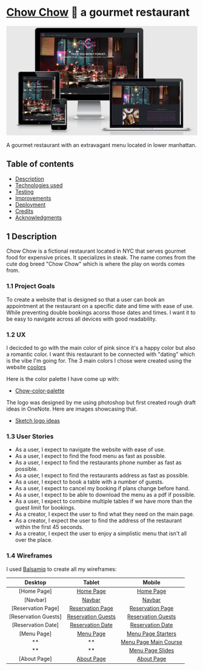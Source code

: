 # [Chow Chow](https://champion316.github.io/Gourmet-Chow/) 🍜 a gourmet restaurant
<img src="static/img/responsive-chow-image.jpg">

A gourmet restaurant with an extravagant menu located in lower manhattan. 

## Table of contents

- [Description](#1-description)
- [Technologies used](#3-technologies-used)
- [Testing](#4-testing)
- [Improvements](#5-improvements)
- [Deployment](#6-deployment)
- [Credits](#7-credits)
- [Acknowledgments](#8-acknowledgments)

## 1 Description 

Chow Chow is a fictional restaurant located in NYC that serves gourmet food for expensive prices. It specializes in steak. The name comes from the cute dog breed "Chow Chow" which is where the play on words comes from. 

### 1.1 Project Goals 

To create a website that is designed so that a user can book an appointment at the restaurant on a specific date and time with ease of use. While preventing double bookings acorss those dates and times. I want it to be easy to navigate across all devices with good readability. 

### 1.2 UX

I decicded to go with the main color of pink since it's a happy color but also a romantic color. I want this restaurant to be connected with "dating" which is the vibe I'm going for. The 3 main colors I chose were created using the website [coolors](https://coolors.co/)

Here is the color palette I have come up with:
- [Chow-color-palette](static/img/chow-color-palette.png) 

The logo was designed by me using photoshop but first created rough draft ideas in OneNote. Here are images showcasing that. 
- [Sketch logo ideas](static/img/chow-roughdraft-logos.jpg)

### 1.3 User Stories 

- As a user, I expect to navigate the website with ease of use.
- As a user, I expect to find the food menu as fast as possible.
- As a user, I expect to find the restaurants phone number as fast as possible. 
- As a user, I expect to find the restaurants address as fast as possible.
- As a user, I expect to book a table with a number of guests. 
- As a user, I expect to cancel my booking if plans change before hand. 
- As a user, I expect to be able to download the menu as a pdf if possible. 
- As a user, I expect to combine multiple tables if we have more than the guest limit for bookings.
- As a creator, I expect the user to find what they need on the main page.
- As a creator, I expect the user to find the address of the restaurant within the first 45 seconds.
- As a creator, I expect the user to enjoy a simplistic menu that isn't all over the place. 

### 1.4 Wireframes

I used [Balsamiq](https://balsamiq.com/) to create all my wireframes:

|    Desktop   |    Tablet    |    Mobile    |
|    :----:    |     :----:   |    :----:    |
|[Home Page]|[Home Page](static/img/tablet-main-page.png)|[Home Page](wireframes/phone-main-page.png)|
|[Navbar]|[Navbar](wireframes/tablet-navbar.png)|[Navbar](wireframes/phone-navbar.png)|
|[Reservation Page]|[Reservation Page](wireframes/tablet-reservation-page.png)|[Reservation Page](wireframes/phone-reservation-page.png)|
|[Reservation Guests]|[Reservation Guests](wireframes/tablet-reservation-guests.png)|[Reservation Guests](wireframes/phone-reservation-guests.png)|
|[Reservation Date]|[Reservation Date](wireframes/tablet-reservation-date.png)|[Reservation Date](wireframes/phone-reservation-date.png)|
|[Menu Page]|[Menu Page](wireframes/tablet-menu.png)|[Menu Page Starters](wireframes/phone-menu-starters.png)|
|**|**|[Menu Page Main Course](wireframes/phone-menu-maincourse.png)|
|**|**|[Menu Page Slides](wireframes/phone-menu-slides.png)|
|[About Page]|[About Page](wireframes/tablet-about.png)|[About Page](wireframes/phone-about-page.png)|